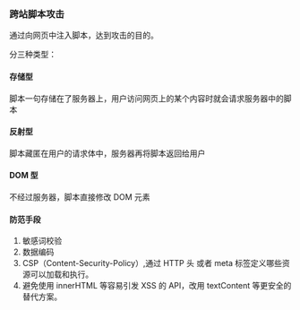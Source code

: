### 跨站脚本攻击

通过向网页中注入脚本，达到攻击的目的。

分三种类型：

#### 存储型

脚本一句存储在了服务器上，用户访问网页上的某个内容时就会请求服务器中的脚本

#### 反射型

脚本藏匿在用户的请求体中，服务器再将脚本返回给用户

#### DOM 型

不经过服务器，脚本直接修改 DOM 元素

#### 防范手段

1. 敏感词校验
2. 数据编码
3. CSP（Content-Security-Policy）,通过 HTTP 头 或者 meta 标签定义哪些资源可以加载和执行。
4. 避免使用 innerHTML 等容易引发 XSS 的 API，改用 textContent 等更安全的替代方案。
